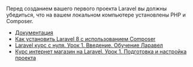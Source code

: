 Перед созданием вашего первого проекта Laravel вы должны убедиться,
что на вашем локальном компьютере установлены PHP и Composer.

[//]: # "materials"

- [Документация](https://laravel.com/docs/installation#your-first-laravel-project)
- [Как установить Laravel 8 с использованием Composer](https://youtu.be/rOAIBCcwTkU)
- [Laravel курс с нуля. Урок 1. Введение. Обучение Ларавел](https://youtu.be/bsil8XwFGjY)
- [Курс интернет магазин на Laravel. Урок 1. Подготовка и настройка проекта](https://youtu.be/cD247LTT9Dw)

[//]: # "/materials"
